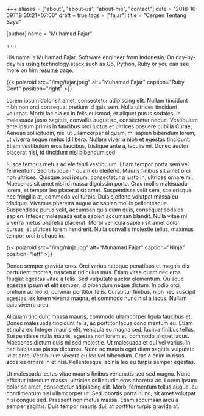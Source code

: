 +++
aliases = ["about", "about-us", "about-me", "contact"]
date = "2018-10-09T18:30:21+07:00"
draft = true
tags = ["fajar"]
title = "Cerpen Tentang Saya"

[author]
  name = "Muhamad Fajar"

+++

His name is Muhamad Fajar. Software engineer from Indonesia. On day-by-day his using technology stack such as Go, Python, Ruby or you can see more on him [résumé](/resume) page.

{{< polaroid src="/img/fajar.jpeg" alt="Muhamad Fajar" caption="Ruby Conf" position="right" >}}

Lorem ipsum dolor sit amet, consectetur adipiscing elit. Nullam tincidunt nibh non orci consequat pretium id quis sem. Nulla ultrices tincidunt volutpat. Morbi lacinia ex in felis euismod, et aliquet purus sodales. In malesuada justo sagittis, convallis augue ac, consectetur neque. Vestibulum ante ipsum primis in faucibus orci luctus et ultrices posuere cubilia Curae; Aenean sollicitudin, nisl ut ullamcorper aliquam, mi sapien bibendum lorem, ut viverra neque metus id libero. Nullam viverra nibh et egestas tincidunt. Etiam vestibulum eros faucibus, tristique ante a, iaculis mi. Donec auctor placerat nisl, id tincidunt nisi bibendum sed.

Fusce tempus metus ac eleifend vestibulum. Etiam tempor porta sem vel fermentum. Sed tristique in quam eu eleifend. Mauris finibus sit amet orci non ultrices. Quisque orci ipsum, consectetur a justo in, ultrices ornare mi. Maecenas sit amet nisl id massa dignissim porta. Cras mollis malesuada lorem, et tempor leo placerat sit amet. Suspendisse velit sem, scelerisque nec fringilla at, commodo vel turpis. Duis eleifend volutpat massa eu tristique. Vivamus pharetra augue ac sapien mollis pellentesque. Suspendisse purus velit, accumsan quis diam quis, consequat sodales sapien. Integer malesuada est a sapien accumsan blandit. Nulla vitae mi viverra metus pharetra placerat. Morbi vehicula sapien sit amet dolor cursus, et ultrices lorem hendrerit. Nulla convallis molestie tellus, maximus tempor orci tristique in.

{{< polaroid src="/img/ninja.jpg" alt="Muhamad Fajar" caption="Ninja" position="left" >}}

Donec semper gravida eros. Orci varius natoque penatibus et magnis dis parturient montes, nascetur ridiculus mus. Etiam vitae quam nec eros feugiat egestas vitae a felis. Sed vulputate auctor elementum. Quisque egestas ipsum et elit semper, id bibendum neque dictum. In odio orci, pretium ac leo id, pulvinar porttitor felis. Curabitur finibus, nibh nec suscipit egestas, ex lorem viverra magna, et commodo nunc nisl a lacus. Nullam quis viverra arcu.

Aliquam tincidunt massa mauris, commodo ullamcorper ligula faucibus et. Donec malesuada tincidunt felis, ac porttitor lacus condimentum eu. Etiam et nulla ex. Integer mauris elit, vehicula eu magna sed, lacinia finibus tellus. Suspendisse nulla mauris, egestas non lorem et, commodo aliquet lacus. Maecenas dictum quis mi sed molestie. Ut malesuada et dui vel varius. In hac habitasse platea dictumst. Nunc ac mauris eget diam sagittis vulputate id at ante. Vestibulum viverra eu leo vel bibendum. Cras a enim in risus sodales ornare in et nisi. Pellentesque lacinia leo eu turpis semper egestas.

Ut malesuada lectus vitae mauris finibus venenatis sed sed magna. Nunc efficitur interdum massa, ultricies sollicitudin eros pharetra ac. Lorem ipsum dolor sit amet, consectetur adipiscing elit. Morbi fermentum tellus augue, eu condimentum nisl ullamcorper ut. Sed lobortis porta nunc, sit amet volutpat nisi congue sed. Praesent non metus massa. Etiam accumsan arcu a semper sagittis. Duis tempor mauris dui, at porttitor turpis gravida at.
